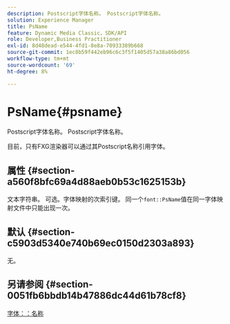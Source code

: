 ```yaml
---
description: Postscript字体名称。 Postscript字体名称。
solution: Experience Manager
title: PsName
feature: Dynamic Media Classic，SDK/API
role: Developer,Business Practitioner
exl-id: 8d48dead-e544-4fd1-8e8a-70933389b668
source-git-commit: 1ec8b59f442eb96c6c3f5f1405d57a38a86bd056
workflow-type: tm+mt
source-wordcount: '69'
ht-degree: 8%

---
```


# PsName{#psname}

Postscript字体名称。 Postscript字体名称。

目前，只有FXG渲染器可以通过其Postscript名称引用字体。

## 属性 {#section-a560f8bfc69a4d88aeb0b53c1625153b}

文本字符串。 可选。字体映射的次索引键。 同一个`font::PsName`值在同一字体映射文件中只能出现一次。

## 默认 {#section-c5903d5340e740b69ec0150d2303a893}

无。

## 另请参阅 {#section-0051fb6bbdb14b47886dc44d61b78cf8}

[字体：：名称](/help/aem-is-ir-api/is-api/image-catalog/image-serving-api-ref/c-image-catalog-reference/c-font-map-reference/r-name-font.md)
